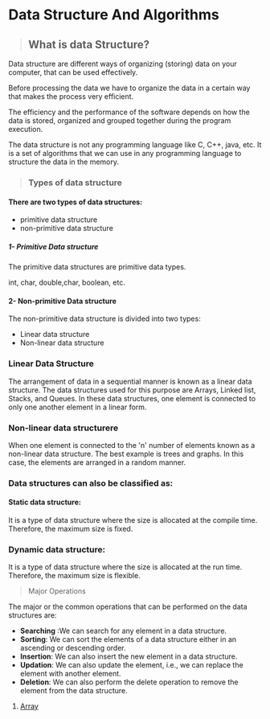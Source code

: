 # Data Structure And Algorithms

> ## What is data Structure?
 <p>Data structure are different ways of organizing (storing) data on your computer, that can be used effectively.</p> 
<p>Before processing the data we have to organize the data in a certain way that makes the process very efficient.</p>
<p>The efficiency and the performance of the software depends on how the data is stored, organized and grouped together during the program execution.</p>
<p>The data structure is not any programming language like C, C++, java, etc. It is a set of algorithms that we can use in any programming language to structure the data in the memory.

> ### Types of data structure

#### <p>There are two types of data structures:</p>

- primitive data structure
- non-primitive data structure

##### 1- Primitive Data structure

 </p><p>The primitive data structures are primitive data types.</p>
int, char, double,char, boolean, etc.

#### 2- Non-primitive Data structure

<p>The non-primitive data structure is divided into two types:</p>

- Linear data structure
- Non-linear data structure

### Linear Data Structure

The arrangement of data in a sequential manner is known as a linear data structure. The data structures used for this
purpose are Arrays, Linked list, Stacks, and Queues. In these data structures, one element is connected to only one
another element in a linear form.

### Non-linear data structurere

When one element is connected to the 'n' number of elements known as a non-linear data structure. The best example is
trees and graphs. In this case, the elements are arranged in a random manner.

### Data structures can also be classified as:

#### Static data structure:

<p>It is a type of data structure where the size is allocated at the compile time. Therefore, the maximum size is fixed.</p><p>

### Dynamic data structure:

<p> It is a type of data structure where the size is allocated at the run time. Therefore, the maximum size is flexible.</p>

> Major Operations
>
The major or the common operations that can be performed on the data structures are:

- **Searching** :We can search for any element in a data structure.
- **Sorting**: We can sort the elements of a data structure either in an ascending or descending order.
- **Insertion**: We can also insert the new element in a data structure.
- **Updation**: We can also update the element, i.e., we can replace the element with another element.
- **Deletion**: We can also perform the delete operation to remove the element from the data structure.

1) [Array](./Array.md)
